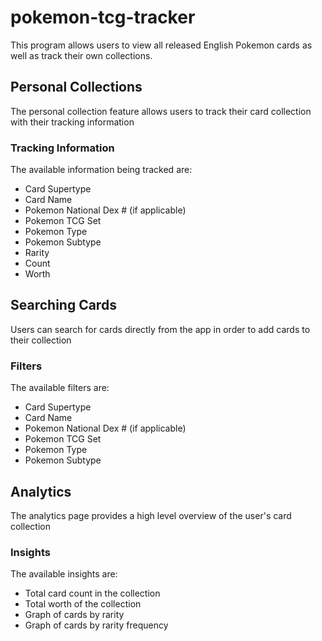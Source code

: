 # pokemon-tcg-tracker

This program allows users to view all released English Pokemon cards as well as track their own collections.

## Personal Collections

The personal collection feature allows users to track their card collection with their tracking information

### Tracking Information

The available information being tracked are:

* Card Supertype
* Card Name
* Pokemon National Dex # (if applicable)
* Pokemon TCG Set
* Pokemon Type
* Pokemon Subtype
* Rarity
* Count
* Worth

## Searching Cards

Users can search for cards directly from the app in order to add cards to their collection

### Filters

The available filters are:

* Card Supertype
* Card Name
* Pokemon National Dex # (if applicable)
* Pokemon TCG Set
* Pokemon Type
* Pokemon Subtype

## Analytics

The analytics page provides a high level overview of the user's card collection

### Insights

The available insights are:

* Total card count in the collection
* Total worth of the collection
* Graph of cards by rarity
* Graph of cards by rarity frequency